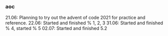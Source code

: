 ### aoc

21.06: Planning to try out the advent of code 2021 for practice and reference.
22.06: Started and finished % 1, 2, 3
31.06: Started and finished % 4, started % 5
02.07: Started and finished 5.2
